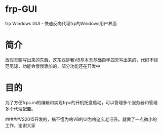 # frp-GUI
frp Windows GUI - 快速反向代理frp的Windows用户界面

# 简介
放假无聊写出来的东西，这东西是我VB基本无基础自学四天写出来的，代码不规范见谅，功能会慢慢添加的，部分功能还在开发中

# 目的
为了方便frpc.ini的编辑和实现frpc的开机托盘启动，可以管理多个服务器和管理多个代理配置。

#####VS2015开发的，搞不懂为啥VB的UI为啥这么老旧丑。就做了一点微小的工作，谢谢大家
